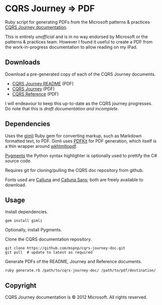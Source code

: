 # CQRS Journey => PDF

Ruby script for generating PDFs from the Microsoft patterns & practices [CQRS Journey documentation](https://github.com/mspnp/cqrs-journey-doc/).

This is entirely *unofficial* and is in no way endorsed by Microsoft or the patterns & practices team. However I found it useful to create a PDF from the work-in-progress documentation to allow reading on my iPad.

## Downloads

Download a pre-generated copy of each of the CQRS Journey documents.

* [CQRS Journey README](https://github.com/downloads/slashdotdash/cqrs-journey-pdf/mspnp-cqrs-journey-readme.pdf) (PDF)
* [CQRS Journey](https://github.com/downloads/slashdotdash/cqrs-journey-pdf/mspnp-cqrs-journey.pdf) (PDF)
* [CQRS Reference](https://github.com/downloads/slashdotdash/cqrs-journey-pdf/mspnp-cqrs-reference.pdf) (PDF)

I will endeavour to keep this up-to-date as the CQRS journey progresses. Do note that this is *draft documentation and incomplete*.

## Dependencies

Uses the [gimli](https://github.com/walle/gimli/) Ruby gem for converting markup, such as Markdown formatted text, to PDF. Gimli uses [PDFKit](https://github.com/pdfkit/PDFKit) for PDF generation, which itself is a thin wrapper around [wkhtmltopdf](http://code.google.com/p/wkhtmltopdf/).

[Pygments](http://pygments.org/) the Python syntax highlighter is optionally used to prettify the C# source code.

Requires git for cloning/pulling the CQRS doc repository from github.

Fonts used are [Calluna](http://www.exljbris.com/calluna.html) and [Calluna Sans](http://www.exljbris.com/callunasans.html); both are freely available to download.

## Usage

Install dependencies.

	gem install gimli
	
Optionally, install Pygments.	
	
Clone the CQRS documentation repository.

	git clone https://github.com/mspnp/cqrs-journey-doc.git
	git pull  # update to latest as required
	
Generate PDFs of the README, Journey and Reference documents.

	ruby generate.rb /path/to/cqrs-journey-doc/ /path/to/pdf/destination/

## Copyright

CQRS Journey documentation is © 2012 Microsoft. All rights reserved.
